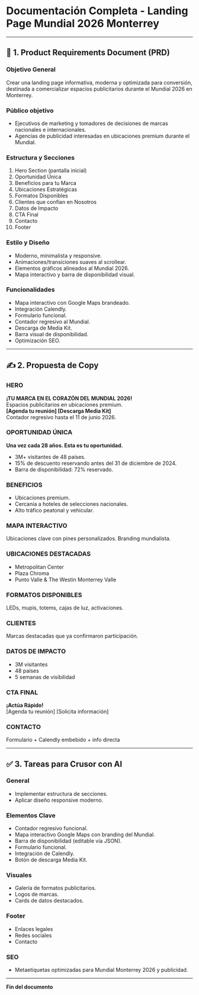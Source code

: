 
# Documentación Completa - Landing Page Mundial 2026 Monterrey

---

## 🧩 1. Product Requirements Document (PRD)

### Objetivo General
Crear una landing page informativa, moderna y optimizada para conversión, destinada a comercializar espacios publicitarios durante el Mundial 2026 en Monterrey.

### Público objetivo
- Ejecutivos de marketing y tomadores de decisiones de marcas nacionales e internacionales.
- Agencias de publicidad interesadas en ubicaciones premium durante el Mundial.

### Estructura y Secciones
1. Hero Section (pantalla inicial)
2. Oportunidad Única
3. Beneficios para tu Marca
4. Ubicaciones Estratégicas
5. Formatos Disponibles
6. Clientes que confían en Nosotros
7. Datos de Impacto
8. CTA Final
9. Contacto
10. Footer

### Estilo y Diseño
- Moderno, minimalista y responsive.
- Animaciones/transiciones suaves al scrollear.
- Elementos gráficos alineados al Mundial 2026.
- Mapa interactivo y barra de disponibilidad visual.

### Funcionalidades
- Mapa interactivo con Google Maps brandeado.
- Integración Calendly.
- Formulario funcional.
- Contador regresivo al Mundial.
- Descarga de Media Kit.
- Barra visual de disponibilidad.
- Optimización SEO.

---

## ✍️ 2. Propuesta de Copy

### HERO
**¡TU MARCA EN EL CORAZÓN DEL MUNDIAL 2026!**  
Espacios publicitarios en ubicaciones premium.  
**[Agenda tu reunión] [Descarga Media Kit]**  
Contador regresivo hasta el 11 de junio 2026.

### OPORTUNIDAD ÚNICA
**Una vez cada 28 años. Esta es tu oportunidad.**  
- 3M+ visitantes de 48 países.  
- 15% de descuento reservando antes del 31 de diciembre de 2024.  
- Barra de disponibilidad: 72% reservado.

### BENEFICIOS
- Ubicaciones premium.
- Cercanía a hoteles de selecciones nacionales.
- Alto tráfico peatonal y vehicular.

### MAPA INTERACTIVO
Ubicaciones clave con pines personalizados. Branding mundialista.

### UBICACIONES DESTACADAS
- Metropolitan Center
- Plaza Chroma
- Punto Valle & The Westin Monterrey Valle

### FORMATOS DISPONIBLES
LEDs, mupis, totems, cajas de luz, activaciones.

### CLIENTES
Marcas destacadas que ya confirmaron participación.

### DATOS DE IMPACTO
- 3M visitantes
- 48 países
- 5 semanas de visibilidad

### CTA FINAL
**¡Actúa Rápido!**  
[Agenda tu reunión] [Solicita información]

### CONTACTO
Formulario + Calendly embebido + info directa

---

## ✅ 3. Tareas para Crusor con AI

### General
- Implementar estructura de secciones.
- Aplicar diseño responsive moderno.

### Elementos Clave
- Contador regresivo funcional.
- Mapa interactivo Google Maps con branding del Mundial.
- Barra de disponibilidad (editable vía JSON).
- Formulario funcional.
- Integración de Calendly.
- Botón de descarga Media Kit.

### Visuales
- Galería de formatos publicitarios.
- Logos de marcas.
- Cards de datos destacados.

### Footer
- Enlaces legales
- Redes sociales
- Contacto

### SEO
- Metaetiquetas optimizadas para Mundial Monterrey 2026 y publicidad.

---

**Fin del documento**
